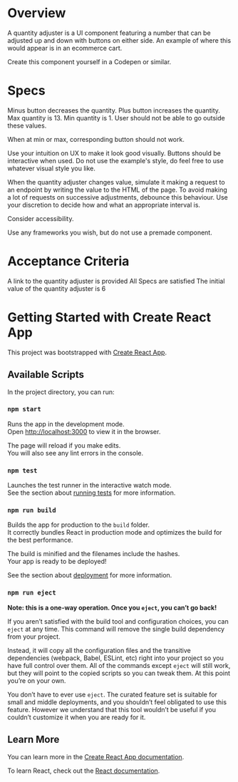 # Overview

A quantity adjuster is a UI component featuring a number that can be adjusted up and down with buttons on either side. An example of where this would appear is in an ecommerce cart.

Create this component yourself in a Codepen or similar.

# Specs

Minus button decreases the quantity.
Plus button increases the quantity.
Max quantity is 13. Min quantity is 1. User should not be able to go outside these values.

When at min or max, corresponding button should not work.

Use your intuition on UX to make it look good visually. Buttons should be interactive when used. Do not use the example's style, do feel free to use whatever visual style you like.

When the quantity adjuster changes value, simulate it making a request to an endpoint by writing the value to the HTML of the page. To avoid making a lot of requests on successive adjustments, debounce this behaviour. Use your discretion to decide how and what an appropriate interval is.

Consider accessibility.

Use any frameworks you wish, but do not use a premade component.

# Acceptance Criteria

A link to the quantity adjuster is provided
All Specs are satisfied
The initial value of the quantity adjuster is 6

# Getting Started with Create React App

This project was bootstrapped with [Create React App](https://github.com/facebook/create-react-app).

## Available Scripts

In the project directory, you can run:

### `npm start`

Runs the app in the development mode.\
Open [http://localhost:3000](http://localhost:3000) to view it in the browser.

The page will reload if you make edits.\
You will also see any lint errors in the console.

### `npm test`

Launches the test runner in the interactive watch mode.\
See the section about [running tests](https://facebook.github.io/create-react-app/docs/running-tests) for more information.

### `npm run build`

Builds the app for production to the `build` folder.\
It correctly bundles React in production mode and optimizes the build for the best performance.

The build is minified and the filenames include the hashes.\
Your app is ready to be deployed!

See the section about [deployment](https://facebook.github.io/create-react-app/docs/deployment) for more information.

### `npm run eject`

**Note: this is a one-way operation. Once you `eject`, you can’t go back!**

If you aren’t satisfied with the build tool and configuration choices, you can `eject` at any time. This command will remove the single build dependency from your project.

Instead, it will copy all the configuration files and the transitive dependencies (webpack, Babel, ESLint, etc) right into your project so you have full control over them. All of the commands except `eject` will still work, but they will point to the copied scripts so you can tweak them. At this point you’re on your own.

You don’t have to ever use `eject`. The curated feature set is suitable for small and middle deployments, and you shouldn’t feel obligated to use this feature. However we understand that this tool wouldn’t be useful if you couldn’t customize it when you are ready for it.

## Learn More

You can learn more in the [Create React App documentation](https://facebook.github.io/create-react-app/docs/getting-started).

To learn React, check out the [React documentation](https://reactjs.org/).
